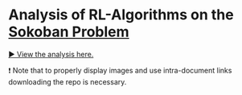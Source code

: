 # Analysis of RL-Algorithms on the [Sokoban Problem](https://github.com/mpSchrader/gym-sokoban)

[▶ View the analysis here.](https://github.com/schefflaa/Sokoban-RL/blob/main/main.ipynb)

❗ Note that to properly display images and use intra-document links downloading the repo is necessary.
